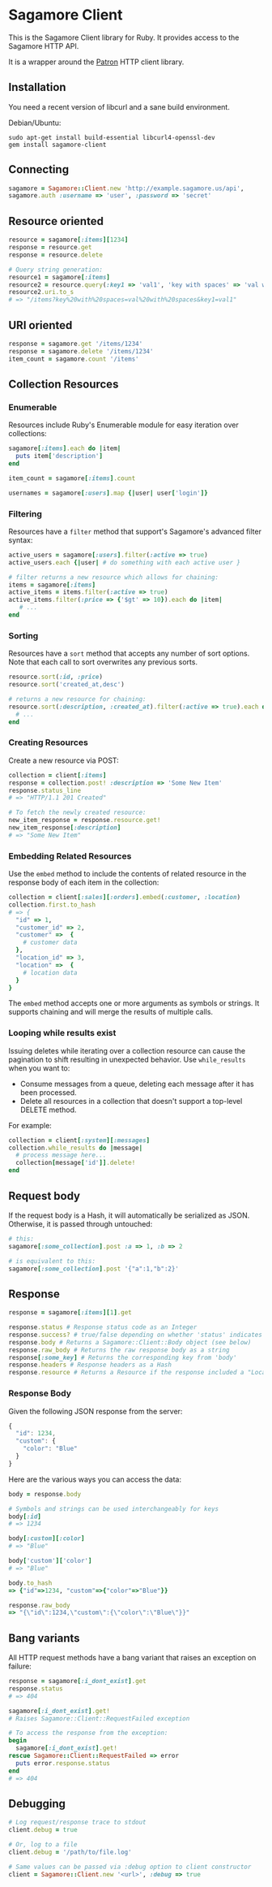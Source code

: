 # Sagamore Client

This is the Sagamore Client library for Ruby. It provides access to the Sagamore HTTP API.

It is a wrapper around the [Patron](http://toland.github.com/patron/) HTTP client library.

## Installation

You need a recent version of libcurl and a sane build environment.

Debian/Ubuntu:

```
sudo apt-get install build-essential libcurl4-openssl-dev
gem install sagamore-client
```

## Connecting

```ruby
sagamore = Sagamore::Client.new 'http://example.sagamore.us/api',
sagamore.auth :username => 'user', :password => 'secret'
```

## Resource oriented

```ruby
resource = sagamore[:items][1234]
response = resource.get
response = resource.delete

# Query string generation:
resource1 = sagamore[:items]
resource2 = resource.query(:key1 => 'val1', 'key with spaces' => 'val with spaces')
resource2.uri.to_s
# => "/items?key%20with%20spaces=val%20with%20spaces&key1=val1"
```

## URI oriented

```ruby
response = sagamore.get '/items/1234'
response = sagamore.delete '/items/1234'
item_count = sagamore.count '/items'
```

## Collection Resources

### Enumerable
Resources include Ruby's Enumerable module for easy iteration over collections:

```ruby
sagamore[:items].each do |item|
  puts item['description']
end

item_count = sagamore[:items].count

usernames = sagamore[:users].map {|user| user['login']}
```

### Filtering
Resources have a `filter` method that support's Sagamore's advanced filter syntax:

```ruby
active_users = sagamore[:users].filter(:active => true)
active_users.each {|user| # do something with each active user }

# filter returns a new resource which allows for chaining:
items = sagamore[:items]
active_items = items.filter(:active => true)
active_items.filter(:price => {'$gt' => 10}).each do |item|
   # ...
end
```

### Sorting
Resources have a `sort` method that accepts any number of sort options. Note that each call to sort overwrites any previous sorts.

```ruby
resource.sort(:id, :price)
resource.sort('created_at,desc')

# returns a new resource for chaining:
resource.sort(:description, :created_at).filter(:active => true).each do |item|
  # ...
end
```

### Creating Resources

Create a new resource via POST:

```ruby
collection = client[:items]
response = collection.post! :description => 'Some New Item'
response.status_line
# => "HTTP/1.1 201 Created"

# To fetch the newly created resource:
new_item_response = response.resource.get!
new_item_response[:description]
# => "Some New Item"
```

### Embedding Related Resources

Use the `embed` method to include the contents of related resource in the response body of each item in the collection:

```ruby
collection = client[:sales][:orders].embed(:customer, :location)
collection.first.to_hash
# => {
  "id" => 1,
  "customer_id" => 2,
  "customer" =>  {
    # customer data
  },
  "location_id" => 3,
  "location" =>  {
    # location data
  }
}
```

The `embed` method accepts one or more arguments as symbols or strings. It supports chaining and will merge the results of multiple calls.

### Looping while results exist

Issuing deletes while iterating over a collection resource can cause the pagination to shift resulting in unexpected behavior. Use `while_results` when you want to:

* Consume messages from a queue, deleting each message after it has been processed.
* Delete all resources in a collection that doesn't support a top-level DELETE method.

For example:

```ruby
collection = client[:system][:messages]
collection.while_results do |message|
  # process message here...
  collection[message['id']].delete!
end
```

## Request body

If the request body is a Hash, it will automatically be serialized as JSON. Otherwise, it is
passed through untouched:

```ruby
# this:
sagamore[:some_collection].post :a => 1, :b => 2

# is equivalent to this:
sagamore[:some_collection].post '{"a":1,"b":2}'
```

## Response

```ruby
response = sagamore[:items][1].get

response.status # Response status code as an Integer
response.success? # true/false depending on whether 'status' indicates non-error
response.body # Returns a Sagamore::Client::Body object (see below)
response.raw_body # Returns the raw response body as a string
response[:some_key] # Returns the corresponding key from 'body'
response.headers # Response headers as a Hash
response.resource # Returns a Resource if the response included a "Location" header, else nil
```

### Response Body

Given the following JSON response from the server:

```javascript
{
  "id": 1234,
  "custom": {
    "color": "Blue"
  }
}
```

Here are the various ways you can access the data:

```ruby
body = response.body

# Symbols and strings can be used interchangeably for keys
body[:id]
# => 1234

body[:custom][:color]
# => "Blue"

body['custom']['color']
# => "Blue"

body.to_hash
=> {"id"=>1234, "custom"=>{"color"=>"Blue"}}

response.raw_body
=> "{\"id\":1234,\"custom\":{\"color\":\"Blue\"}}"
```

## Bang variants

All HTTP request methods have a bang variant that raises an exception on failure:

```ruby
response = sagamore[:i_dont_exist].get
response.status
# => 404

sagamore[:i_dont_exist].get!
# Raises Sagamore::Client::RequestFailed exception

# To access the response from the exception:
begin
  sagamore[:i_dont_exist].get!
rescue Sagamore::Client::RequestFailed => error
  puts error.response.status
end
# => 404

```

## Debugging

```ruby
# Log request/response trace to stdout
client.debug = true

# Or, log to a file
client.debug = '/path/to/file.log'

# Same values can be passed via :debug option to client constructor
client = Sagamore::Client.new '<url>', :debug => true
```
